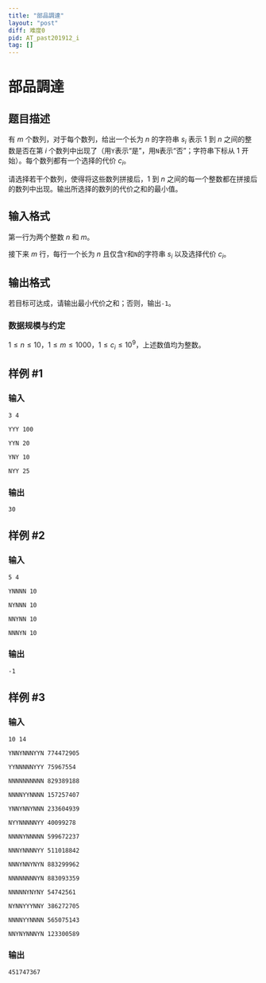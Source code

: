 ```yaml
---
title: "部品調達"
layout: "post"
diff: 难度0
pid: AT_past201912_i
tag: []
---
```


# 部品調達

## 题目描述

有 $m$ 个数列，对于每个数列，给出一个长为 $n$ 的字符串 $s_i$ 表示 $1$ 到 $n$ 之间的整数是否在第 $i$ 个数列中出现了（用`Y`表示“是”，用`N`表示“否”；字符串下标从 $1$ 开始）。每个数列都有一个选择的代价 $c_i$。

请选择若干个数列，使得将这些数列拼接后，$1$ 到 $n$ 之间的每一个整数都在拼接后的数列中出现。输出所选择的数列的代价之和的最小值。

## 输入格式

第一行为两个整数 $n$ 和 $m$。

接下来 $m$ 行，每行一个长为 $n$ 且仅含`Y`和`N`的字符串 $s_i$ 以及选择代价 $c_i$。

## 输出格式

若目标可达成，请输出最小代价之和；否则，输出`-1`。

### 数据规模与约定

$1 \le n \le 10$，$1 \le m \le 1000$，$1 \le c_i \le 10^9$，上述数值均为整数。

## 样例 #1

### 输入

```
3 4
YYY 100
YYN 20
YNY 10
NYY 25
```

### 输出

```
30
```

## 样例 #2

### 输入

```
5 4
YNNNN 10
NYNNN 10
NNYNN 10
NNNYN 10
```

### 输出

```
-1
```

## 样例 #3

### 输入

```
10 14
YNNYNNNYYN 774472905
YYNNNNNYYY 75967554
NNNNNNNNNN 829389188
NNNNYYNNNN 157257407
YNNYNNYNNN 233604939
NYYNNNNNYY 40099278
NNNNYNNNNN 599672237
NNNYNNNNYY 511018842
NNNYNNYNYN 883299962
NNNNNNNNYN 883093359
NNNNNYNYNY 54742561
NYNNYYYNNY 386272705
NNNNYYNNNN 565075143
NNYNYNNNYN 123300589
```

### 输出

```
451747367
```

